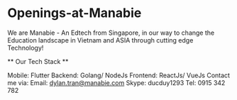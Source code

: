 # Openings-at-Manabie

We are Manabie - An Edtech from Singapore, in our way to change the Education landscape in Vietnam and ASIA through cutting edge Technology!

** Our Tech Stack **

Mobile: Flutter
Backend: Golang/ NodeJs
Frontend: ReactJs/ VueJs
Contact me via:
Email: dylan.tran@manabie.com
Skype: ducduy1293
Tel: 0915 342 782
